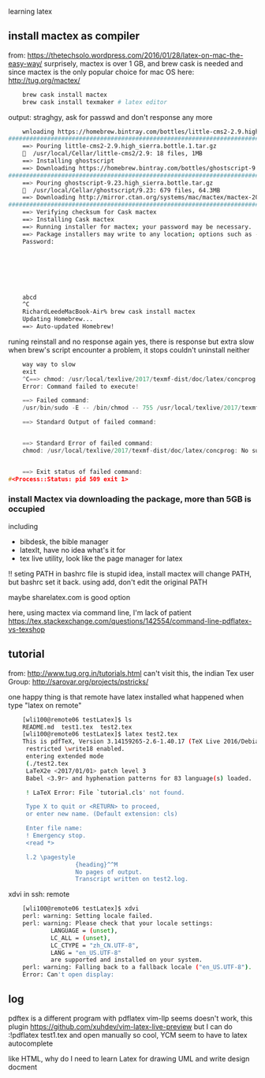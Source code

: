 learning latex

## install mactex as compiler
from: https://thetechsolo.wordpress.com/2016/01/28/latex-on-mac-the-easy-way/
surprisely, mactex is over 1 GB, and brew cask is needed
and since mactex is the only popular choice for mac OS
here: http://tug.org/mactex/
```bash
    brew cask install mactex
    brew cask install texmaker # latex editor
```
output: straghgy, ask for passwd and don't response any more
```bash
    wnloading https://homebrew.bintray.com/bottles/little-cms2-2.9.high_sierra.bottle.1.tar.gz
######################################################################## 100.0%
    ==> Pouring little-cms2-2.9.high_sierra.bottle.1.tar.gz
    🍺  /usr/local/Cellar/little-cms2/2.9: 18 files, 1MB
    ==> Installing ghostscript
    ==> Downloading https://homebrew.bintray.com/bottles/ghostscript-9.23.high_sierra.bottle.tar.gz
######################################################################## 100.0%
    ==> Pouring ghostscript-9.23.high_sierra.bottle.tar.gz
    🍺  /usr/local/Cellar/ghostscript/9.23: 679 files, 64.3MB
    ==> Downloading http://mirror.ctan.org/systems/mac/mactex/mactex-20170524.pkg
######################################################################## 100.0%
    ==> Verifying checksum for Cask mactex
    ==> Installing Cask mactex
    ==> Running installer for mactex; your password may be necessary.
    ==> Package installers may write to any location; options such as --appdir are ignored.
    Password:







    abcd
    ^C
    RichardLeedeMacBook-Air% brew cask install mactex
    Updating Homebrew...
    ==> Auto-updated Homebrew!
```
runing reinstall and no response again
yes, there is response but extra slow
when brew's script encounter a problem, it stops
couldn't uninstall neither
```cpp
    way way to slow
    exit
    ^C==> chmod: /usr/local/texlive/2017/texmf-dist/doc/latex/concprog: No such file or directory
    Error: Command failed to execute!

    ==> Failed command:
    /usr/bin/sudo -E -- /bin/chmod -- 755 /usr/local/texlive/2017/texmf-dist/doc/latex/concprog

    ==> Standard Output of failed command:


    ==> Standard Error of failed command:
    chmod: /usr/local/texlive/2017/texmf-dist/doc/latex/concprog: No such file or directory


    ==> Exit status of failed command:
#<Process::Status: pid 509 exit 1>
```

### install Mactex via downloading the package, more than 5GB is occupied
including
 - bibdesk, the bible manager
 - latexIt, have no idea what's it for
 - tex live utility, look like the page manager for latex

!! seting PATH in bashrc file is stupid idea, install mactex will change PATH, but
bashrc set it back. using add, don't edit the original PATH

maybe sharelatex.com is good option

here, using mactex via command line, I'm lack of patient
https://tex.stackexchange.com/questions/142554/command-line-pdflatex-vs-texshop

## tutorial
from: http://www.tug.org.in/tutorials.html
can't visit this, the indian Tex user Group: http://sarovar.org/projects/pstricks/

one happy thing is that remote have latex installed
what happened when type "latex on remote"
```bash
    [wli100@remote06 testLatex]$ ls
    README.md  test1.tex  test2.tex
    [wli100@remote06 testLatex]$ latex test2.tex
    This is pdfTeX, Version 3.14159265-2.6-1.40.17 (TeX Live 2016/Debian) (preloaded format=latex)
     restricted \write18 enabled.
     entering extended mode
     (./test2.tex
     LaTeX2e <2017/01/01> patch level 3
     Babel <3.9r> and hyphenation patterns for 83 language(s) loaded.

     ! LaTeX Error: File `tutorial.cls' not found.

     Type X to quit or <RETURN> to proceed,
     or enter new name. (Default extension: cls)

     Enter file name:
     ! Emergency stop.
     <read *>

     l.2 \pagestyle
                   {heading}^^M
                   No pages of output.
                   Transcript written on test2.log.
```

xdvi in ssh: remote
```bash
    [wli100@remote06 testLatex]$ xdvi
    perl: warning: Setting locale failed.
    perl: warning: Please check that your locale settings:
            LANGUAGE = (unset),
            LC_ALL = (unset),
            LC_CTYPE = "zh_CN.UTF-8",
            LANG = "en_US.UTF-8"
            are supported and installed on your system.
    perl: warning: Falling back to a fallback locale ("en_US.UTF-8").
    Error: Can't open display:
```

## log
pdftex is a different program with pdflatex
vim-llp seems doesn't work, this plugin
https://github.com/xuhdev/vim-latex-live-preview
but I can do
:!pdflatex test1.tex
and open manually
so cool, YCM seem to have to latex autocomplete

like HTML, why do I need to learn Latex
for drawing UML and write design docment

